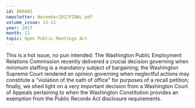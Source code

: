```yaml
---
id: 000805
newsletter: November2017FINAL.pdf
volume_issue: 15-11
year: 2017
month: 11
topic: Open Public Meetings Act
---
```


This is a hot issue, no pun intended:  The Washington Public Employment Relations Commission recently delivered a crucial decision governing when minimum staffing is a mandatory subject of bargaining; the Washington Supreme Court rendered an opinion governing when neglectful actions may constitute a "violation of the oath of office" for purposes of a recall petition; finally, we shed light on a very important decision from a Washington Court of Appeals pertaining to when the Washington Constitution provides an exemption from the Public Records Act disclosure requirements.